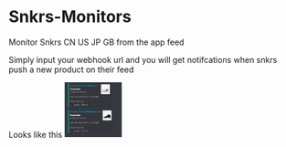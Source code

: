 # Snkrs-Monitors
Monitor Snkrs CN US JP GB from the app feed

Simply input your webhook url and you will get notifcations when snkrs push a new product on their feed

Looks like this
<img src='example.jpg' width='100'>
